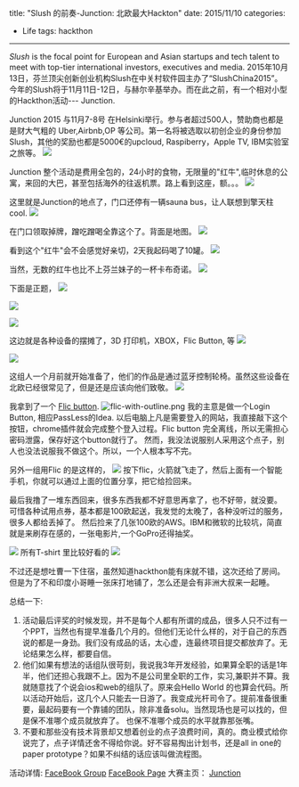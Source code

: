 title: "Slush 的前奏-Junction: 北欧最大Hackton"
date: 2015/11/10
categories:
  - Life
tags: hackthon  
---

*Slush* is the focal point for European and Asian startups and tech talent to meet with top-tier international investors, executives and media. 
2015年10月13日，芬兰顶尖创新创业机构Slush在中关村软件园主办了“SlushChina2015”。今年的Slush将于11月11日-12日，与赫尔辛基举办。而在此之前，有一个相对小型的Hackthon活动--- Junction.

Junction 2015 与11月7-8号 在Helsinki举行。参与者超过500人，赞助商也都是是财大气粗的 Uber,Airbnb,OP 等公司。第一名将被选取以初创企业的身份参加Slush，其他的奖励也都是5000€的upcloud, Raspiberry，Apple TV, IBM实验室之旅等。
![](http://7xnueu.com1.z0.glb.clouddn.com/2016/00/22964-812dec44bc984231.jpg-body)

<!--more-->

Junction 整个活动是费用全包的，24小时的食物，无限量的"红牛",临时休息的公寓，来回的大巴，甚至包括海外的往返机票。路上看到这座，额。。。
![](http://7xnueu.com1.z0.glb.clouddn.com/2016/00/22964-a28238f44e19b3aa.jpg-body)

这里就是Junction的地点了，门口还停有一辆sauna bus，让人联想到擎天柱 cool. 
![](http://7xnueu.com1.z0.glb.clouddn.com/2016/00/22964-6c9683f66161787b.jpg-body)

在门口领取掉牌，蹭吃蹭喝全靠这个了。背面是地图。
![](http://7xnueu.com1.z0.glb.clouddn.com/2016/00/22964-49eb9642893840a0.JPG-body)

看到这个"红牛"会不会感觉好亲切，2天我起码喝了10罐。
![](http://7xnueu.com1.z0.glb.clouddn.com/2016/00/22964-8fc6a5a25097c57f.jpg-body)

当然，无数的红牛也比不上芬兰妹子的一杯卡布奇诺。
![](http://7xnueu.com1.z0.glb.clouddn.com/2016/00/22964-c5b2d566d1f9db81.jpg-body)

下面是正题，
![](http://7xnueu.com1.z0.glb.clouddn.com/2016/00/22964-5afbaa7866aa792e.jpg-body)

![](http://7xnueu.com1.z0.glb.clouddn.com/2016/00/22964-97a86014ddf1ea81.jpg-body)

![](http://7xnueu.com1.z0.glb.clouddn.com/2016/00/22964-7080e1e0441b7bca.jpg-body)

这边就是各种设备的摆摊了，3D 打印机，XBOX，Flic Button, 等
![](http://7xnueu.com1.z0.glb.clouddn.com/2016/00/22964-aa06c3cdfcf60b4b.jpg-body)

![](http://7xnueu.com1.z0.glb.clouddn.com/2016/00/22964-652fe055cc1ce7d2.jpg-body)

这组人一个月前就开始准备了，他们的作品是通过蓝牙控制轮椅。虽然这些设备在北欧已经很常见了，但是还是应该向他们致敬。
![](http://7xnueu.com1.z0.glb.clouddn.com/2016/00/22964-fe383a0cbca20a5e.jpg-body)

我拿到了一个 [Flic button](https://flic.io/).
![flic-with-outline.png](http://7xnueu.com1.z0.glb.clouddn.com/2016/00/22964-eb1521b6e453cb68.png-body)
我的主意是做一个Login Button, 相应PassLess的Idea. 以后电脑上凡是需要登入的网站，我直接敲下这个按钮，chrome插件就会完成整个登入过程。Flic button 完全离线，所以无需担心密码泄露，保存好这个button就行了。 然而，我没法说服别人采用这个点子，别人也没法说服我不做这个。所以，一个人根本写不完。

另外一组用Flic 的是这样的，
![](http://7xnueu.com1.z0.glb.clouddn.com/2016/00/22964-db1c3e7d4a8a1f04.jpg-body)
按下flic，火箭就飞走了，然后上面有一个智能手机，你就可以通过上面的位置分享，把它给捡回来。


最后我撸了一堆东西回来，很多东西我都不好意思再拿了，也不好带，就没要。
可惜各种试用点券，基本都是100欧起送，我发觉的太晚了，各种没听过的服务，很多人都给丢掉了。
然后捡来了几张100欧的AWS。IBM和微软的比较坑，简直就是来刷存在感的，一张电影片,一个GoPro还得抽奖。

![](http://7xnueu.com1.z0.glb.clouddn.com/2016/00/22964-8f45847a626fd927.JPG-body)
所有T-shirt 里比较好看的
![](http://7xnueu.com1.z0.glb.clouddn.com/2016/00/22964-a815c961361ad8e7.JPG-body)

不过还是想吐曹一下住宿，虽然知道hackthon能有床就不错，这次还给了房间。但是为了不和印度小哥睡一张床打地铺了，怎么还是会有非洲大叔来一起睡。

总结一下:
1. 活动最后评奖的时候发现，并不是每个人都有所谓的成品，很多人只不过有一个PPT，当然也有提早准备几个月的。但他们无论什么样的，对于自己的东西说的都是一身劲。我们没有成品的话，太心虚，连最终项目提交都放弃了。无论结果怎么样，都要自信。
2. 他们如果有想法的话组队很苛刻，我说我3年开发经验，如果算全职的话是1年半，他们还担心我跟不上。因为不是公司里全职的工作，实习,兼职并不算。我就随意找了个说会ios和web的组队了。原来会Hello World 的也算会代码。所以活动开始后，这几个人只能去一日游了。我变成光杆司令了。提前准备很重要，最起码要有一个靠铺的团队，除非准备solu。当然现场也是可以找的，但是保不准哪个成员就放弃了。 也保不准哪个成员的水平就靠那张嘴。
3. 不要和那些没有技术背景却又想着创业的点子浪费时间，真的。商业模式给你说完了，点子详情还舍不得给你说。好不容易掏出计划书，还是all in one的 paper prototype？如果不纠结的话应该叫做流程图。

活动详情:
[FaceBook Group](https://www.facebook.com/groups/hackjunction2015)
[FaceBook Page](https://www.facebook.com/events/1460852820890313)
大赛主页：
[Junction](http://hackjunction.com)